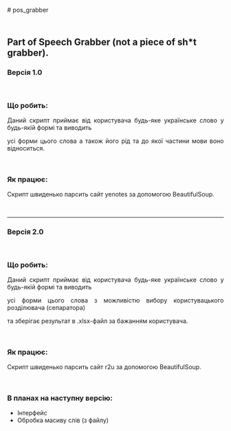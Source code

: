<p># pos_grabber</p>

<h2><br />
<strong>Part of Speech Grabber (not a piece of sh*t grabber).</strong>&nbsp;</h2>

<h3 style="text-align: justify;">Версія 1.0</h3>

<p style="text-align: justify;">&nbsp;</p>

<h3 style="text-align: justify;">Що робить:</h3>

<p style="text-align: justify;">Даний скрипт приймає від користувача будь-яке українське слово у будь-якій формі та виводить</p>

<p style="text-align: justify;">усі форми цього слова а також його рід та до якої частини мови воно відноситься.</p>

<p style="text-align: justify;">&nbsp;</p>

<h3 style="text-align: justify;">Як працює:</h3>

<p>Скрипт швиденько парсить сайт yenotes за допомогою BeautifulSoup.</p>

<p>&nbsp;</p>

<hr>

<h3 style="text-align: justify;">Версія 2.0</h3>

<p style="text-align: justify;">&nbsp;</p>

<h3 style="text-align: justify;">Що робить:</h3>

<p style="text-align: justify;">Даний скрипт приймає від користувача будь-яке українське слово у будь-якій формі та виводить</p>

<p style="text-align: justify;">усі форми цього слова з можливістю вибору користувацького розділювача (сепаратора)</p>

<p style="text-align: justify;">та зберігає результат в .xlsx-файл за бажанням користувача.</p>

<p style="text-align: justify;">&nbsp;</p>

<h3 style="text-align: justify;">Як працює:</h3>

<p>Скрипт швиденько парсить сайт r2u за допомогою BeautifulSoup.</p>

<p>&nbsp;</p>

<h3>В планах на наступну версію:</h3>

<ul>
	<li>Інтерфейс</li>
	<li>Обробка масиву слів (з файлу)</li>
</ul>
